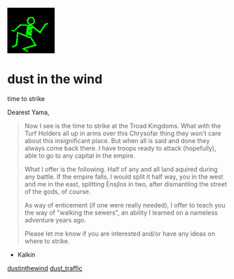 ![dancer](assets/dancer.gif)

# dust in the wind

 time to strike

Dearest Yama, 
>
>   Now I see is the time to strike at the Troad Kingdoms. What with the Turf Holders all up in arms over this Chrysofar thing they won't care about this insignificant place. But when all is said and done they always come back there. I have troops ready to attack (hopefully), able to go to any capital in the empire. 
>
>   What I offer is the following. Half of any and all land aquired during any battle. If the empire falls, I would split it half way, you in the west and me in the east, splitting Ensjlos in two, after dismantling the street of the gods, of course. 
>
>   As way of enticement (if one were really needed), I offer to teach you the way of "walking the sewers", an ability I learned on a nameless adventure years ago. 
>
>   Please let me know if you are interested and/or have any ideas on where to strike. 

 - Kalkin 

  [dustinthewind](dustinthewind.md)  [dust_traffic](dust_traffic.md) 

 